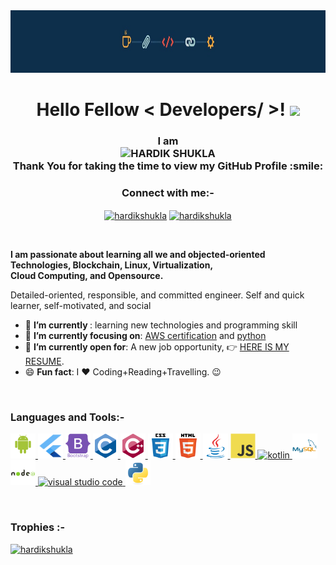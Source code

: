 <div align="center">
<img width="100%" height = "100px" src="./assests/dev.jpg" alt="hardikshukla" />
</div>
<div>
<h1 align="center">Hello Fellow < Developers/ >! <img src = "https://raw.githubusercontent.com/MartinHeinz/MartinHeinz/master/wave.gif" width = 50px></h1>
<h3 align="center">I am<div align=center>
        <img src="https://readme-typing-svg.herokuapp.com?color=%3e943d&size=20&center=true&vCenter=true&width=600&height=50&lines=HARDIK+SHUKLA;A+Learner;Problem+Solver;Open-Source+Enthusiast" alt="HARDIK SHUKLA" />
  </div>Thank You for taking the time to view my GitHub Profile :smile:</h3>
  </div>
  <div>
    <h3 align="center">Connect with me:-</h3>
<p align="center">
  <a href="https://github.com/hardikshukla" target="blank"><img 
      align="center" src="https://www.pinclipart.com/picdir/big/133-1331118_world-wide-web-icon-internet-symbol-clipart.png"
      alt="hardikshukla" height="38" width="35" /></a>
  <a href="https://linkedin.com/in/shuklahardik" target="blank"><img 
      align="center" src="https://camo.githubusercontent.com/c8a9c5b414cd812ad6a97a46c29af67239ddaeae08c41724ff7d945fb4c047e5/68747470733a2f2f6564656e742e6769746875622e696f2f537570657254696e7949636f6e732f696d616765732f7376672f6c696e6b6564696e2e737667"
      alt="hardikshukla" height="40" width="50" /></a>
  </p>
  <div align=left>
        <br>
        <p>
            <strong>
                I am passionate about learning all we and objected-oriented Technologies, Blockchain, Linux, Virtualization, <br>Cloud Computing, and Opensource.
              &nbsp;
            </strong>
        </p>
    <p align="left">Detailed-oriented, responsible, and committed engineer. Self and quick learner, self-motivated, and social</p>
        <ul>
            <li>🌱 <b>I’m currently </b>: learning new technologies and programming skill</li>
          <li>🎯 <b>I’m currently focusing on</b>: <a href="">AWS certification</a> and <a href="">python</a></li>
            <li>🤔 <b>I’m currently open for</b>: A new job opportunity, 👉 <a href="https://drive.google.com/file/d/1PfHIcew9vlgh0MUw2tEtvCjcZ5En2moO/view?usp=sharing">HERE IS MY RESUME</a>.</li>
            <li>😄 <b>Fun fact</b>: I ❤️ Coding+Reading+Travelling. 😉</li>
            </ul>
    </div>
  </div>
  <br>
  <h3 align="left"></h3>
  <h3>Languages and Tools:-</h3>
<p align="left"> 
  <a href="https://developer.android.com" target="_blank" rel="noreferrer"> <img
      src="https://raw.githubusercontent.com/devicons/devicon/master/icons/android/android-original-wordmark.svg"
      alt="android" width="40" height="40" /> 
  </a> 
  <a href="https://flutter.dev/" target="_blank" rel="noreferrer"> <img
      src="https://raw.githubusercontent.com/dnfield/flutter_svg/7d374d7107561cbd906d7c0ca26fef02cc01e7c8/example/assets/flutter_logo.svg?sanitize=true"
      alt="Flutter" width="40" height="40" /> 
  </a> 
  <a href="https://getbootstrap.com" target="_blank" rel="noreferrer"> <img 
      src="https://raw.githubusercontent.com/devicons/devicon/master/icons/bootstrap/bootstrap-plain-wordmark.svg"
      alt="bootstrap" width="40" height="40" /> 
  </a> 
  <a href="https://www.cprogramming.com/" target="_blank" rel="noreferrer"> <img 
      src="https://raw.githubusercontent.com/devicons/devicon/master/icons/c/c-original.svg"
      alt="c" width="40" height="40" /> 
  </a> 
  <a href="https://www.w3schools.com/cpp/" target="_blank" rel="noreferrer"><img 
      src="https://raw.githubusercontent.com/devicons/devicon/master/icons/cplusplus/cplusplus-original.svg"
      alt="cplusplus" width="40" height="40" /> 
  </a> 
  <a href="https://www.w3schools.com/css/" target="_blank" rel="noreferrer"> <img
      src="https://raw.githubusercontent.com/devicons/devicon/master/icons/css3/css3-original-wordmark.svg" 
      alt="css3" width="40" height="40" /> 
  </a> 
  <a href="https://www.w3.org/html/" target="_blank" rel="noreferrer"> <img
      src="https://raw.githubusercontent.com/devicons/devicon/master/icons/html5/html5-original-wordmark.svg"
      alt="html5" width="40" height="40" />
  </a> 
  <a href="https://www.java.com" target="_blank" rel="noreferrer"> <img
      src="https://raw.githubusercontent.com/devicons/devicon/master/icons/java/java-original.svg" 
      alt="java" width="40" height="40" /> 
  </a> 
  <a href="https://developer.mozilla.org/en-US/docs/Web/JavaScript" target="_blank" rel="noreferrer"> <img
      src="https://raw.githubusercontent.com/devicons/devicon/master/icons/javascript/javascript-original.svg"
      alt="javascript" width="40" height="40" /> 
  </a> 
  <a href="https://kotlinlang.org" target="_blank" rel="noreferrer"> <img
    src="https://www.vectorlogo.zone/logos/kotlinlang/kotlinlang-icon.svg"
    alt="kotlin" width="40" height="40" />
  </a> 
  <a href="https://www.mysql.com/" target="_blank" rel="noreferrer"> <img
      src="https://raw.githubusercontent.com/devicons/devicon/master/icons/mysql/mysql-original-wordmark.svg"
      alt="mysql" width="40" height="40" /> 
  </a> 
   <a href="https://nodejs.org" target="_blank" rel="noreferrer"> <img
      src="https://raw.githubusercontent.com/devicons/devicon/master/icons/nodejs/nodejs-original-wordmark.svg"
      alt="nodejs" width="40" height="40" /> 
  </a> 
  <a href="https://code.visualstudio.com/" target="_blank" rel="noreferrer"> <img
      src="https://user-images.githubusercontent.com/19905275/32005874-1b278980-b9c5-11e7-9918-23182a0e884c.png" 
      alt="visual studio code" width="40" height="40" /> 
  </a> 
  <a href="https://www.python.org" target="_blank" rel="noreferrer"> <img
      src="https://raw.githubusercontent.com/devicons/devicon/master/icons/python/python-original.svg" 
      alt="python" width="40" height="40" /> 
  </a> </p>

<br>

  <h3>Trophies :-</h3>
  <p align="left"> <a href="https://github.com/hardikshukla/github-profile-trophy"><img
      src="https://github-profile-trophy.vercel.app/?username=hardikshukla" alt="hardikshukla" /></a> </p>

